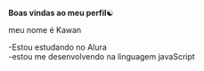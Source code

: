**Boas vindas ao meu perfil**☯️

meu nome é Kawan

  -Estou estudando no Alura  
  -estou me desenvolvendo na linguagem javaScript
